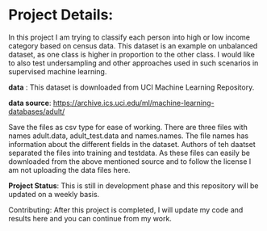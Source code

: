 # Project Details:

In this project I am trying to classify each person into high or low income category based on census data. This dataset is an example on unbalanced dataset, as one class is higher in proportion to the other class. I would like to also test undersampling and other approaches used in such scenarios in supervised machine learning. 

**data** : This dataset is downloaded from UCI Machine Learning Repository. 

**data source**: https://archive.ics.uci.edu/ml/machine-learning-databases/adult/

Save the files as csv type for ease of working. There are three files with names adult.data, adult_test.data and names.names. The file names has information about the different fields in the dataset. Authors of teh daatset separated the files into training and testdata. As these files can easily be downloaded from the above mentioned source and to follow the license I am not uploading the data files here.   

**Project Status**: This is still in development phase and this repository will be updated on a weekly basis. 

Contributing: After this project is completed, I will update my code and results here and you can continue from my work. 



